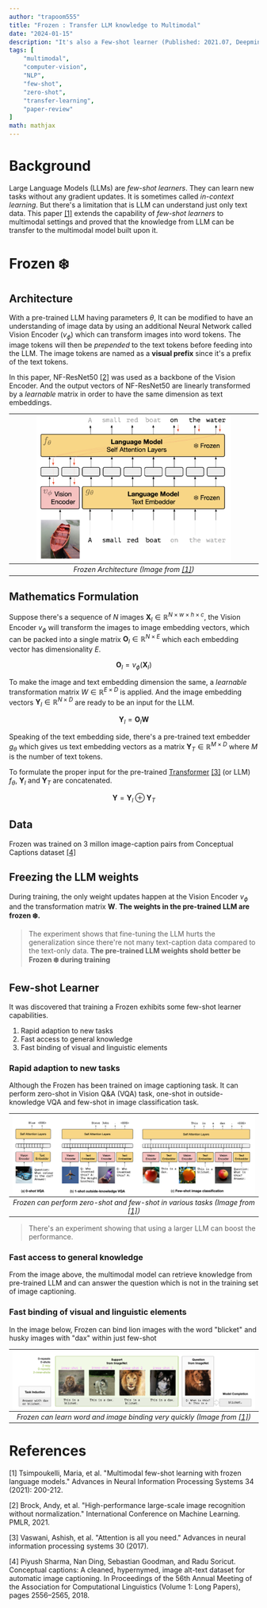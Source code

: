 ```yaml
---
author: "trapoom555"
title: "Frozen : Transfer LLM knowledge to Multimodal"
date: "2024-01-15"
description: "It's also a Few-shot learner (Published: 2021.07, Deepmind)"
tags: [
    "multimodal",
    "computer-vision",
    "NLP",
    "few-shot",
    "zero-shot",
    "transfer-learning",
    "paper-review"
]
math: mathjax
---
```


# Background

Large Language Models (LLMs) are *few-shot learners*. They can learn new tasks without any gradient updates. It is sometimes called *in-context learning*. But there's a limitation that is LLM can understand just only text data. This paper [[1]](#1) extends the capability of *few-shot learners* to multimodal settings and proved that the knowledge from LLM can be transfer to the multimodal model built upon it.

# Frozen ❄️

## Architecture

With a pre-trained LLM having parameters $\theta$, It can be modified to have an understanding of image data by using an additional Neural Network called Vision Encoder ($v_\phi$) which can transform images into word tokens. The image tokens will then be *prepended* to the text tokens before feeding into the LLM. The image tokens are named as a **visual prefix** since it's a prefix of the text tokens.

In this paper, NF-ResNet50 [[2]](#2) was used as a backbone of the Vision Encoder. And the output vectors of NF-ResNet50 are linearly transformed by a *learnable* matrix in order to have the same dimension as text embeddings.

| <img src="https://github.com/trapoom555/trapoom555-blog/blob/main/static/images/Frozen/frozen_architecture.png?raw=true" style= "display: block; margin-left: auto; margin-right: auto; width: 80%;"/>|
|:--:| 
| *Frozen Architecture (Image from [[1]](#1))* |


## Mathematics Formulation

Suppose there's a sequence of $N$ images $\boldsymbol X_I \in \mathbb{R}^{N \times w\times h \times c}$, the Vision Encoder $v_\phi$ will transform the images to image embedding vectors, which can be packed into a single matrix $\boldsymbol O_I \in \mathbb{R}^{N \times E}$ which each embedding vector has dimensionality $E$.

$$\boldsymbol O_I = v_\phi \left(\boldsymbol X_I \right)$$

To make the image and text embedding dimension the same, a *learnable* transformation matrix $W \in \mathbb{R}^{E \times D}$ is applied. And the image embedding vectors $\boldsymbol Y_I \in \mathbb{R}^{N\times D}$ are ready to be an input for the LLM.

$$\boldsymbol Y_I = \boldsymbol O_I \boldsymbol W $$

Speaking of the text embedding side, there's a pre-trained text embedder $g_\theta$ which gives us text embedding vectors as a matrix $\boldsymbol Y_T \in \mathbb{R}^{M\times D}$ where $M$ is the number of text tokens.

To formulate the proper input for the pre-trained [Transformer](https://trapoom555.github.io/trapoom555-blog/posts/transformer/) [[3]](#3) (or LLM) $f_\theta$, $\boldsymbol Y_I$ and $\boldsymbol Y_T$ are concatenated.

$$ \boldsymbol Y = \boldsymbol Y_I \oplus \boldsymbol Y_T$$


## Data

Frozen was trained on 3 millon image-caption pairs from Conceptual Captions dataset [[4]](#4)

## Freezing the LLM weights

During training, the only weight updates happen at the Vision Encoder $v_\phi$ and the transformation matrix $\boldsymbol W$. **The weights in the pre-trained LLM are frozen ❄️.**

> The experiment shows that fine-tuning the LLM hurts the generalization since there're not many text-caption data compared to the text-only data. **The pre-trained LLM weights shold better be Frozen ❄️ during training**

## Few-shot Learner
It was discovered that training a Frozen exhibits some few-shot learner capabilities.
1. Rapid adaption to new tasks
2. Fast access to general knowledge
3. Fast binding of visual and linguistic elements

### Rapid adaption to new tasks

Although the Frozen has been trained on image captioning task. It can perform zero-shot in Vision Q&A (VQA) task, one-shot in outside-knowledge VQA and few-shot in image classification task.

| <img src="https://github.com/trapoom555/trapoom555-blog/blob/main/static/images/Frozen/few_shot_various_tasks.png?raw=true" style= "display: block; margin-left: auto; margin-right: auto; width: 100%;"/>|
|:--:| 
| *Frozen can perform zero-shot and few-shot in various tasks (Image from [[1]](#1))* |

> There's an experiment showing that using a larger LLM can boost the performance.

### Fast access to general knowledge

From the image above, the multimodal model can retrieve knowledge from pre-trained LLM and can answer the question which is not in the training set of image captioning.

### Fast binding of visual and linguistic elements

In the image below, Frozen can bind lion images with the word "blicket" and husky images with "dax" within just few-shot

| <img src="https://github.com/trapoom555/trapoom555-blog/blob/main/static/images/Frozen/few_shot_binding.png?raw=true" style= "display: block; margin-left: auto; margin-right: auto; width: 100%;"/>|
|:--:| 
| *Frozen can learn word and image binding very quickly (Image from [[1]](#1))* |

# References
<a id="1">[1]</a>
Tsimpoukelli, Maria, et al. "Multimodal few-shot learning with frozen language models." Advances in Neural Information Processing Systems 34 (2021): 200-212.

<a id="2">[2]</a>
Brock, Andy, et al. "High-performance large-scale image recognition without normalization." International Conference on Machine Learning. PMLR, 2021.

<a id="3">[3]</a>
Vaswani, Ashish, et al. "Attention is all you need." Advances in neural information processing systems 30 (2017).

<a id="4">[4]</a>
Piyush Sharma, Nan Ding, Sebastian Goodman, and Radu Soricut. Conceptual captions: A cleaned, hypernymed, image alt-text dataset for automatic image captioning. In Proceedings of the 56th Annual Meeting of the Association for Computational Linguistics (Volume 1: Long Papers), pages 2556–2565, 2018.